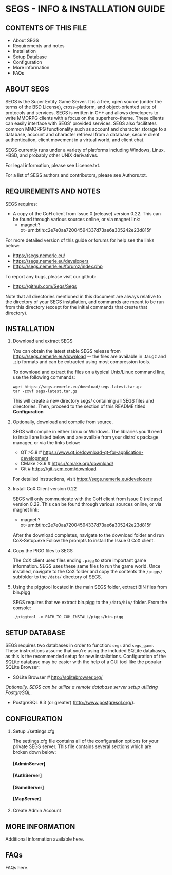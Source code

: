 SEGS - INFO & INSTALLATION GUIDE
======

CONTENTS OF THIS FILE
------
- About SEGS
- Requirements and notes
- Installation
- Setup Database
- Configuration
- More information
- FAQs


ABOUT SEGS
------
SEGS is the Super Entity Game Server. It is a free, open source (under the terms of the BSD License),
cross-platform, and object-oriented suite of protocols and services. SEGS is written in C++ and allows
developers to write MMORPG clients with a focus on the superhero-theme. These clients can easily interface
with SEGS' provided services. SEGS also facilitates common MMORPG functionality such as account and
character storage to a database, account and character retrieval from a database, secure client 
authentication, client movement in a virtual world, and client chat.

SEGS currently runs under a variety of platforms including Windows, Linux, *BSD, and probably other UNIX
derivatives.

For legal information, please see License.txt.

For a list of SEGS authors and contributors, please see Authors.txt.


REQUIREMENTS AND NOTES
------

SEGS requires:

- A copy of the CoH client from Issue 0 (release) version 0.22. This can be found through 
  various sources online, or via magnet link: 
  - magnet:?xt=urn:btih:c2e7e0aa72004594337d73ae6a305242e23d815f

For more detailed version of this guide or forums for help see the links below:
- https://segs.nemerle.eu/
- https://segs.nemerle.eu/developers
- https://segs.nemerle.eu/forumz/index.php

To report any bugs, please visit our github:
- https://github.com/Segs/Segs

Note that all directories mentioned in this document are always relative to the
directory of your SEGS installation, and commands are meant to be run from
this directory (except for the initial commands that create that directory).


INSTALLATION
------

1. Download and extract SEGS

   You can obtain the latest stable SEGS release from https://segs.nemerle.eu/download 
   -- the files are available in .tar.gz and .zip formats and can be extracted using most
   compression tools.

   To download and extract the files on a typical Unix/Linux command line, use
   the following commands:

   ```
   wget https://segs.nemerle.eu/download/segs-latest.tar.gz
   tar -zxvf segs-latest.tar.gz
   ```

   This will create a new directory segs/ containing all SEGS files and
   directories. Then, proceed to the section of this README titled **Configuration**

2. Optionally, download and compile from source.

   SEGS will compile in either Linux or Windows. The libraries you'll need to install are 
   listed below and are availble from your distro's package manager, or via the links below:

   - QT >5.8		# https://www.qt.io/download-qt-for-application-development
   - CMake >3.6		# https://cmake.org/download/
   - Git		# https://git-scm.com/download

   For detailed instructions, visit https://segs.nemerle.eu/developers

3. Install CoX Client version 0.22

   SEGS will only communicate with the CoH client from Issue 0 (release) version 0.22. 
   This can be found through various sources online, or via magnet link:

   - magnet:?xt=urn:btih:c2e7e0aa72004594337d73ae6a305242e23d815f

   After the download completes, navigate to the download folder and run CoX-Setup.exe
   Follow the prompts to install the Issue 0 CoX client.

4. Copy the PIGG files to SEGS

   The CoX client uses files ending `.pigg` to store important game information. 
   SEGS uses these same files to run the game world. Once installed, navigate to the CoX 
   folder and copy the contents the `/piggs/` subfolder to the `/data/` directory of SEGS.

5. Using the piggtool located in the main SEGS folder, extract BIN files from bin.pigg

   SEGS requires that we extract bin.pigg to the `/data/bin/` folder. From the console:

   ```
   ./piggtool -x PATH_TO_COH_INSTALL/piggs/bin.pigg
   ```


SETUP DATABASE
------

SEGS requires two databases in order to function: `segs` and `segs_game`. These instructions 
assume that you're using the included SQLite databases, as this is the recommended setup for 
new installations. Configuration of the SQLite database may be easier with the help of a GUI 
tool like the popular SQLite Browser:

- SQLite Browser  # http://sqlitebrowser.org/

*Optionally, SEGS can be utilize a remote database server setup utilizing PostgreSQL.*

- PostgreSQL 8.3 (or greater) (http://www.postgresql.org/).


CONFIGURATION
------

1. Setup ./settings.cfg

   The settings.cfg file contains all of the configuration options for your private SEGS 
   server. This file contains several sections which are broken down below:

   #### [AdminServer]

   #### [AuthServer]

   #### [GameServer]

   #### [MapServer]

2. Create Admin Account



MORE INFORMATION
------

Additional information available here.


FAQs
------

FAQs here.
